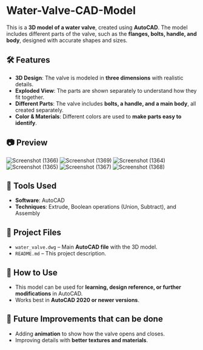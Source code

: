 # Water-Valve-CAD-Model
This is a **3D model of a water valve**, created using **AutoCAD**. The model includes different parts of the valve, such as the **flanges, bolts, handle, and body**, designed with accurate shapes and sizes.  

## 🛠️ Features  
- **3D Design**: The valve is modeled in **three dimensions** with realistic details.  
- **Exploded View**: The parts are shown separately to understand how they fit together.  
- **Different Parts**: The valve includes **bolts, a handle, and a main body**, all created separately.  
- **Color & Materials**: Different colors are used to **make parts easy to identify**.  

## 📷 Preview  
![Screenshot (1366)](https://github.com/user-attachments/assets/708f70b4-1cc1-48a1-99a3-f523c76444f4)
![Screenshot (1369)](https://github.com/user-attachments/assets/d82ca999-b550-4956-8d3f-669255a584fe)
![Screenshot (1364)](https://github.com/user-attachments/assets/914790ed-e046-4ad2-ba12-1e6f2e855937)
![Screenshot (1365)](https://github.com/user-attachments/assets/db74b6b9-7c74-4854-afc1-23a302057e9c)
![Screenshot (1367)](https://github.com/user-attachments/assets/ec138492-05bd-4da6-8ecb-89da5a24b5f0)
![Screenshot (1368)](https://github.com/user-attachments/assets/e1e95435-68e6-4343-84bc-1a653841a854)

## 🚀 Tools Used  
- **Software**: AutoCAD  
- **Techniques**: Extrude, Boolean operations (Union, Subtract), and Assembly  

## 📂 Project Files  
- `water_valve.dwg` – Main **AutoCAD file** with the 3D model.    
- `README.md` – This project description.  

## 📜 How to Use  
- This model can be used for **learning, design reference, or further modifications** in AutoCAD.  
- Works best in **AutoCAD 2020 or newer versions**.  

## 🔧 Future Improvements that can be done
- Adding **animation** to show how the valve opens and closes.  
- Improving details with **better textures and materials**.  
